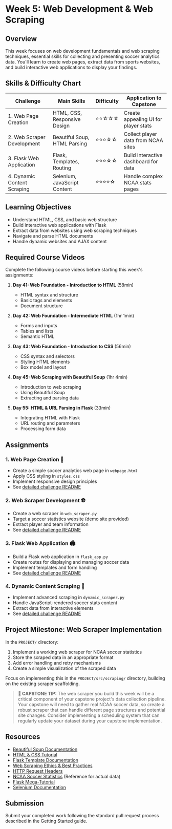 # Week 5: Web Development & Web Scraping

## Overview
This week focuses on web development fundamentals and web scraping techniques, essential skills for collecting and presenting soccer analytics data. You'll learn to create web pages, extract data from sports websites, and build interactive web applications to display your findings.

## Skills & Difficulty Chart

| Challenge | Main Skills | Difficulty | Application to Capstone |
|-----------|-------------|------------|-------------------------|
| 1. Web Page Creation | HTML, CSS, Responsive Design | ⭐⭐☆☆☆ | Create appealing UI for player stats |
| 2. Web Scraper Development | Beautiful Soup, HTML Parsing | ⭐⭐⭐☆☆ | Collect player data from NCAA sites |
| 3. Flask Web Application | Flask, Templates, Routing | ⭐⭐⭐☆☆ | Build interactive dashboard for data |
| 4. Dynamic Content Scraping | Selenium, JavaScript Content | ⭐⭐⭐⭐☆ | Handle complex NCAA stats pages |

## Learning Objectives
- Understand HTML, CSS, and basic web structure
- Build interactive web applications with Flask
- Extract data from websites using web scraping techniques
- Navigate and parse HTML documents
- Handle dynamic websites and AJAX content

## Required Course Videos
Complete the following course videos before starting this week's assignments:

1. **Day 41: Web Foundation - Introduction to HTML** (58min)
   - HTML syntax and structure
   - Basic tags and elements
   - Document structure

2. **Day 42: Web Foundation - Intermediate HTML** (1hr 1min)
   - Forms and inputs
   - Tables and lists
   - Semantic HTML

3. **Day 43: Web Foundation - Introduction to CSS** (56min)
   - CSS syntax and selectors
   - Styling HTML elements
   - Box model and layout

4. **Day 45: Web Scraping with Beautiful Soup** (1hr 4min)
   - Introduction to web scraping
   - Using Beautiful Soup
   - Extracting and parsing data

5. **Day 55: HTML & URL Parsing in Flask** (33min)
   - Integrating HTML with Flask
   - URL routing and parameters
   - Processing form data

## Assignments

### 1. Web Page Creation 🎯
- Create a simple soccer analytics web page in `webpage.html`
- Apply CSS styling in `styles.css`
- Implement responsive design principles
- See [detailed challenge README](challenges/webpage_README.md)

### 2. Web Scraper Development ⚽
- Create a web scraper in `web_scraper.py` 
- Target a soccer statistics website (demo site provided)
- Extract player and team information
- See [detailed challenge README](challenges/web_scraper_README.md)

### 3. Flask Web Application 🏟️
- Build a Flask web application in `flask_app.py`
- Create routes for displaying and managing soccer data
- Implement templates and form handling
- See [detailed challenge README](challenges/flask_app_README.md)

### 4. Dynamic Content Scraping 🔄
- Implement advanced scraping in `dynamic_scraper.py`
- Handle JavaScript-rendered soccer stats content
- Extract data from interactive elements
- See [detailed challenge README](challenges/dynamic_scraper_README.md)

## Project Milestone: Web Scraper Implementation

In the `PROJECT/` directory:
1. Implement a working web scraper for NCAA soccer statistics
2. Store the scraped data in an appropriate format
3. Add error handling and retry mechanisms
4. Create a simple visualization of the scraped data

Focus on implementing this in the `PROJECT/src/scraping/` directory, building on the existing scraper scaffolding.

> **🌟 CAPSTONE TIP:** The web scraper you build this week will be a critical component of your capstone project's data collection pipeline. Your capstone will need to gather real NCAA soccer data, so create a robust scraper that can handle different page structures and potential site changes. Consider implementing a scheduling system that can regularly update your dataset during your capstone implementation.

## Resources
- [Beautiful Soup Documentation](https://www.crummy.com/software/BeautifulSoup/bs4/doc/)
- [HTML & CSS Tutorial](https://www.w3schools.com/html/)
- [Flask Template Documentation](https://flask.palletsprojects.com/en/2.0.x/tutorial/templates/)
- [Web Scraping Ethics & Best Practices](https://www.scrapehero.com/how-to-prevent-getting-blacklisted-while-scraping/)
- [HTTP Request Headers](https://developer.mozilla.org/en-US/docs/Web/HTTP/Headers)
- [NCAA Soccer Statistics](https://stats.ncaa.org/rankings/DIV2) (Reference for actual data)
- [Flask Mega-Tutorial](https://blog.miguelgrinberg.com/post/the-flask-mega-tutorial-part-i-hello-world)
- [Selenium Documentation](https://selenium-python.readthedocs.io/)

## Submission
Submit your completed work following the standard pull request process described in the Getting Started guide.